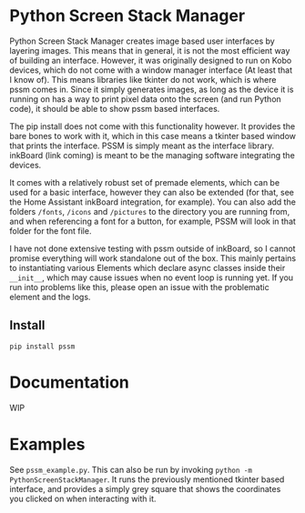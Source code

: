 # Python Screen Stack Manager

Python Screen Stack Manager creates image based user interfaces by layering images. This means that in general, it is not the most efficient way of building an interface. However, it was originally designed to run on Kobo devices, which do not come with a window manager interface (At least that I know of). This means libraries like tkinter do not work, which is where pssm comes in. Since it simply generates images, as long as the device it is running on has a way to print pixel data onto the screen (and run Python code), it should be able to show pssm based interfaces.

The pip install does not come with this functionality however. It provides the bare bones to work with it, which in this case means a tkinter based window that prints the interface. PSSM is simply meant as the interface library. inkBoard (link coming) is meant to be the managing software integrating the devices.

It comes with a relatively robust set of premade elements, which can be used for a basic interface, however they can also be extended (for that, see the Home Assistant inkBoard integration, for example). You can also add the folders `/fonts`, `/icons` and `/pictures` to the directory you are running from, and when referencing a font for a button, for example, PSSM will look in that folder for the font file.

I have not done extensive testing with pssm outside of inkBoard, so I cannot promise everything will work standalone out of the box. This mainly pertains to instantiating various Elements which declare async classes inside their `__init__`, which may cause issues when no event loop is running yet. If you run into problems like this, please open an issue with the problematic element and the logs.

## Install
`pip install pssm`

# Documentation

WIP

# Examples

See `pssm_example.py`. This can also be run by invoking `python -m PythonScreenStackManager`. It runs the previously mentioned tkinter based interface, and provides a simply grey square that shows the coordinates you clicked on when interacting with it.
